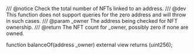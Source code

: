 /// @notice Check the total number of NFTs linked to an address.
/// @dev This function does not support queries for the zero address and will throw in such cases.
/// @param _owner The address being checked for NFT ownership.
/// @return The NFT count for _owner, possibly zero if none are owned.

function balanceOf(address _owner) external view returns (uint256);